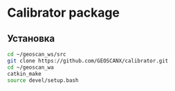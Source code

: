 # Calibrator package

## Установка

```bash
cd ~/geoscan_ws/src
git clone https://github.com/GEOSCANX/calibrator.git
cd ~/geoscan_wa
catkin_make
source devel/setup.bash
